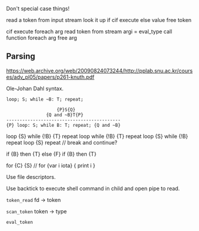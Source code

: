 Don't special case things!

read a token from input stream
look it up
    if cif execute
    else value
    free token

cif execute
    foreach arg
        read token from stream
            argi = eval_type
    call function
    foreach arg
        free arg

## Parsing

https://web.archive.org/web/20090824073244/http://pplab.snu.ac.kr/courses/adv_pl05/papers/p261-knuth.pdf

Ole-Johan Dahl syntax.

`loop; S; while ~B: T; repeat;`

```
                   {P}S{Q}
               {Q and ~B}T{P}
-------------------------------------------
{P} loop: S; while B: T; repeat; {Q and ~B} 
```
loop {S} while {!B} {T} repeat
loop while {!B} {T} repeat
loop {S} while {!B} repeat
loop {S} repeat // break and continue?

if {B} then {T} else {F}
if {B} then {T}

for {C} {S} // for {var i iota} { print i }

Use file descriptors.

Use backtick to execute shell command in child and open pipe to read.

`token_read` fd -> token

`scan_token` token -> type

`eval_token`


